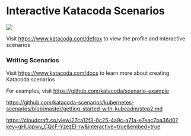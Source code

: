 # Interactive Katacoda Scenarios

[![](http://shields.katacoda.com/katacoda/defrox/count.svg)](https://www.katacoda.com/defrox "Get your profile on Katacoda.com")

Visit https://www.katacoda.com/defrox to view the profile and interactive scenarios

### Writing Scenarios
Visit https://www.katacoda.com/docs to learn more about creating Katacoda scenarios

For examples, visit https://github.com/katacoda/scenario-example

https://github.com/katacoda-scenarios/kubernetes-scenarios/blob/master/getting-started-with-kubeadm/step2.md


https://cloudcraft.co/view/27ca12f3-0c25-4a9c-a71a-e7eac7ba36d0?key=gHUapwv_CQcF-YzezEl-rw&interactive=true&embed=true
